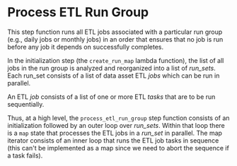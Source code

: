# Process ETL Run Group
This step function runs all ETL jobs associated with a particular run group (e.g., daily jobs or monthly jobs) in an order that ensures that no job is run before any job it depends on successfully completes.

In the initialization step (the ```create_run_map``` lambda function), the list of all jobs in the run group is analyzed and reorganized into a list of _run_sets_. Each run_set consists of a list of data asset ETL _jobs_ which can be run in parallel. 

An ETL _job_ consists of a list of one or more ETL _tasks_ that are to be run sequentially.

Thus, at a high level, the ```process_etl_run_group``` step function consists of an initialization followed by an outer loop over _run_sets_. Within that loop there is a ```map``` state that processes the ETL jobs in a _run_set_ in parallel. The map iterator consists of an inner loop that runs the ETL job tasks in sequence (this can't be implemented as a map since we need to abort the sequence if a task fails).
